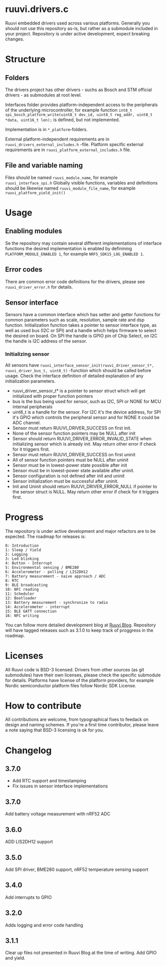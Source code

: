 # ruuvi.drivers.c
Ruuvi embedded drivers used across various platforms. Generally you should not use this repository as-is, but rather as a submodule included in your project.
Repository is under active development, expect breaking changes.

# Structure
## Folders
The drivers project has other drivers - suchs as Bosch and STM official drivers - as submodules at root level.

Interfaces folder provides platform-independent access to the peripherals of the underlying microcontroller, for example function `int8_t spi_bosch_platform_write(uint8_t dev_id, uint8_t reg_addr, uint8_t *data, uint16_t len);` is defined, but not implemented.

Implementation is in `*_platform`-folders.

External platform-independent requirements are in `ruuvi_drivers_external_includes.h` -file. Platform specific external requirements are in `ruuvi_platform_external_includes.h` file.

## File and variable naming
Files should be named `ruuvi_module_name`, for example `ruuvi_interface_spi.h`
Globally visible functions, variables and definitions should be likewise named `ruuvi_module_file_name`, for example  `ruuvi_platform_yield_init()`

# Usage
## Enabling modules
Se the repository may contain several different implementations of interface functions the desired implementation is enabled by definining
`PLATFORM_MODULE_ENABLED 1`, for example `NRF5_SDK15_LOG_ENABLED 1`.

## Error codes
There are common error code definitions for the drivers, please see `ruuvi_driver_error.h` for details.

## Sensor interface
Sensors have a common interface which has setter and getter functions for common parameters such as scale, resolution, sample rate and dsp function.
Initialization function takes a pointer to sensor interface type, as well as used bus (I2C or SPI) and a handle which helps firmware to select the desired on board.
On SPI the handle is GPIO pin of Chip Select, on I2C the handle is I2C address of the sensor.

### Initializing sensor
All sensors have `ruuvi_interface_sensor_init(ruuvi_driver_sensor_t*, ruuvi_driver_bus_t, uint8_t)` -function which should be called before usage. Check the interface definition of detailed explanation of any initialization parameters.
 * ruuvi_driver_sensor_t* is a pointer to sensor struct which will get initialized with proper function pointers
 * bus is the bus being used for sensor, such as I2C, SPI or NONE for MCU internal peripherals
 * uint8_t is a handle for the sensor. For I2C it's the device address, for SPI it's GPIO which controls the peripheral sensor and for NONE it could be ADC channel.
 * Sensor must return RUUVI_DRIVER_SUCCESS on first init.
 * None of the sensor function pointers may be NULL after init
 * Sensor should return RUUVI_DRIVER_ERROR_INVALID_STATE when initializing sensor which is already init. May return other error if check for it triggers first.
 * Sensor must return RUUVI_DRIVER_SUCCESS on first uninit
 * All of sensor function pointers must be NULL after uninit
 * Sensor must be in lowest-power state possible after init
 * Sensor must be in lowest-power state available after uninit.
 * Sensor configuration is not defined after init and uninit
 * Sensor initialization must be successful after uninit.
 * Init and Uninit should return RUUVI_DRIVER_ERROR_NULL if pointer to the sensor struct is NULL. May return other error if check for it triggers first.

# Progress
The repository is under active development and major refactors are to be expected. The roadmap for releases is:

```
0: Introduction
1: Sleep / Yield
2: Logging
3: Led blinking
4: Button - Interrupt
5: Environmental sensing / BME280
6: Accelerometer - polling / LIS2DH12
7: Battery measurement - naive approach / ADC
8: RTC
9: BLE broadcasting
10: NFC reading
11: Scheduler
12: Bootloader
13: Battery measurement - synchronize to radio
14: Accelerometer - interrupt
15: BLE GATT connection
16: NFC writing
```

You can follow more detailed development blog at [Ruuvi Blog](https://blog.ruuvi.com). Repository will have tagged releases such as 3.1.0 to keep track of proggress in the roadmap.

# Licenses
All Ruuvi code is BSD-3 licensed.
Drivers from other sources (as git submodules) have their own licenses, please check the specific submodule for details.
Platforms have license of the platform providers, for example Nordic semiconductor platform files follow Nordic SDK License.

# How to contribute
All contributions are welcome, from typographical fixes to feedack on design and naming schemes.
If you're a first time contributor, please leave a note saying that BSD-3 licensing is ok for you.

# Changelog
## 3.7.0
 * Add RTC support and timestamping
 * Fix issues in sensor interface implementations

## 3.7.0
Add battery voltage measurement with nRF52 ADC

## 3.6.0
ADD LIS2DH12 support

## 3.5.0
Add SPI driver, BME280 support, nRF52 temperature sensing support

## 3.4.0
Add interrupts to GPIO

## 3.2.0
Adds logging and error code handling

## 3.1.1
 Clear up files not presented in Ruuvi Blog at the time of writing. Add GPIO and yield.